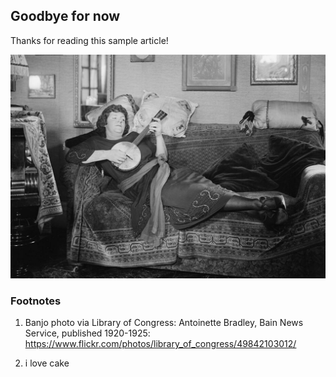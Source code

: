 ## Goodbye for now



Thanks for reading this sample article!


<a href="https://www.flickr.com/photos/library_of_congress/49842103012/">
    <img src="assets/images/bye.jpg" alt="Antoinette Bradley (LOC)">
</a>


### Footnotes 

1. Banjo photo via Library of Congress: Antoinette Bradley, Bain News Service, published 1920-1925: https://www.flickr.com/photos/library_of_congress/49842103012/

2. i love cake
